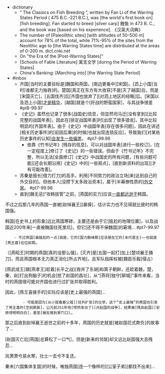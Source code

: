 - dictionary
    - “ The Classics on Fish Breeding ”, written by Fan Li of the Warring States Period ( 475 B.C.-221 B.C.), was [the world's first book on] [fish breeding]. Fan started to breed [silver carp] 鲤鱼 in 473 B. C., and the book was [based on his experience]. 《汉英大词典》
    - The number of [Paleolithic sites] [with altitudes of 50-500 m] account for 78% of the total, while 71%-95% of the sites from the Neolithic age to [the Warring States time] are distributed at the areas of 0-200 m. dict.cnki.net
    - On "the Era of the [Post-Warring States]"
    - [Schools of Fable Literature] 寓言文学 [during the Period of Warring States]
    - China's Banking: [Marching into] [the Warring State Period]
- #inbox
    - 齐国[当时的主要目标是]魏国和燕国，[南边更看中][宋国]。[泗上小国]当时[谁都无力独吞]的。楚国[真正在东方有大收获]不是[灭了越国]后，而是[宋国灭亡]，[五国伐齐]后[齐国也放弃了][对泗上地区的经略]后。[宋国以及泗上小国][才是精华](https://www.zhihu.com/question/26197712/answer/1495529788)，[越国]就是个[好战的野蛮国家]，与其战争很差 #pt8-99.97
    - 《史记》虽然也记录了很多[战国史]信息，但显然司马迁[没有拿到][比较完整的战国年表]，因此在[排定战国年表]时[出现了很多错讹]，其中比较明显的[齐国年表]。由于《史记》中战国年表[存在很多问题]，因此在讲述[相关历史事件]的[前因后果]的时候[也就出现连锁反应]，导致我们[对某些历史事件的认知][会发生一些偏差](https://www.zhihu.com/question/461158561/answer/1907066552)。 #pt7-99.98
        - 依靠《竹书记年》[残存的信息]，可以对战国年表[进行一些校订]，[在一定程度上]修订了《史记》的一些错误。但由于《竹书记年》不完整，所以无法[全面修订]《史记》中战国史的所有问题，[有些问题可能][还会长期沿用]《史记》中的[一些观点]，[直到新资料的出现][才有可能改善]。
    - 苏秦是擅长[借力打力]的高手。利用[不同势力的政治立场]来[达到自己的外交目的]。但他本人[没攒下太多政治资本]，属于[半幕僚性质的][外交家](https://www.zhihu.com/question/457719634/answer/1873367922)。 #pt7-99.98
    - 直到[魏无忌]“攻韩拔管”之前，[燕国的实力]应该[一直都远逊于](https://www.zhihu.com/question/460574347/answer/1998715735)韩国。

不过之后那几年的燕国一直被[赵悼襄王][暴揍]，估计实力也不见得就比彼时的韩国强。

韩国[在史书上的形象]远比燕国寒碜，主要还是由于它[尴尬的地理位置]，以及战国近200年来[一直被魏国往死里坑]，但它[还不得不保魏国]的窘境… #pt7-99.97
 

        - 不过燕国[最尴尬的一点]就是，它的[国力巅峰期]应该是在它的[末代君主]——也就是[燕王喜]在位前期…

（[燕昭王]时期的燕国[真的没那么强]，[灭齐]是[五国一起打]加上[楚顷襄王捅刀]，而且燕国根本无力真正消化[所占齐地]，且军队指挥权被[魏臣乐毅]侵占）

[燕武成王]跟[燕孝王]趁着[长平之战][吞并了东胡]和箕子朝鲜，还趁着魏，楚，秦，赵[打出狗脑子]的机会[抢了赵国的昌壮]，从“[燕将]独守[聊城]”事件来看，当时的燕国很可能对齐国也进行过扩张并取得胜利。

因此，[燕王喜接手的]实际应该是[史上最强的燕国]…


            - 可能是因为[从小就看着父祖][往外扩张]的壮举，这个“史上最强”的燕国也引发了燕王喜的[空前膨胀]，公元前251年他[悍然发动了][对赵国的战争]，结果被[残血赵国][安排得明明白白]，甚至[被反推到家门口]…

那之后直到赵悼襄王逝世之前的十多年，燕国的历史就是[被赵国花式欺负]的故事了…

[赵国灭亡后]燕国[总算松了一口气]，但是[新来的邻居]却又远比赵国强大且残忍…

风萧萧兮易水寒，壮士一去兮不复还。

秦末[六国集体复国]的时候，唯独燕国[连一个像样的][公室子弟][都找不出来]…

